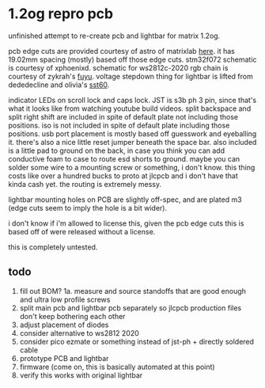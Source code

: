 # 1.2og repro pcb

unfinished attempt to re-create pcb and lightbar for matrix 1.2og.

pcb edge cuts are provided courtesy of astro of matrixlab [here](https://geekhack.org/index.php?topic=106122.msg2901076#msg2901076). it has 19.02mm spacing (mostly) based off those edge cuts. stm32f072 schematic is courtesy of xphoenixd. schematic for ws2812c-2020 rgb chain is courtesy of zykrah's [fuyu](https://github.com/zykrah/fuyu). voltage stepdown thing for lightbar is lifted from dededecline and olivia's [sst60](https://github.com/dededecline/SST60).

indicator LEDs on scroll lock and caps lock. JST is s3b ph 3 pin, since that's what it looks like from watching youtube build videos. split backspace and split right shift are included in spite of default plate not including those positions. iso is not included in spite of default plate including those positions. usb port placement is mostly based off guesswork and eyeballing it. there's also a nice little reset jumper beneath the space bar. also included is a little pad to ground on the back, in case you think you can add conductive foam to case to route esd shorts to ground. maybe you can solder some wire to a mounting screw or something, i don't know. this thing costs like over a hundred bucks to proto at jlcpcb and i don't have that kinda cash yet. the routing is extremely messy.

lightbar mounting holes on PCB are slightly off-spec, and are plated m3 (edge cuts seem to imply the hole is a bit wider).

i don't know if i'm allowed to license this, given the pcb edge cuts this is based off of were released without a license.

this is completely untested.

## todo

1. fill out BOM?
1a. measure and source standoffs that are good enough and ultra low profile screws
2. split main pcb and lightbar pcb separately so jlcpcb production files don't keep bothering each other
3. adjust placement of diodes
4. consider alternative to ws2812 2020
5. consider pico ezmate or something instead of jst-ph + directly soldered cable
6. prototype PCB and lightbar
7. firmware (come on, this is basically automated at this point)
8. verify this works with original lightbar

